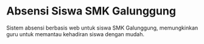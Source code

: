# Absensi Siswa SMK Galunggung

Sistem absensi berbasis web untuk siswa SMK Galunggung, memungkinkan guru untuk memantau kehadiran siswa dengan mudah.
